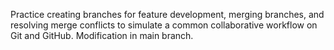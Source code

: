  Practice creating branches for feature development, merging branches, and resolving merge conflicts to simulate a common collaborative workflow on Git and GitHub.
 Modification in main branch.
 